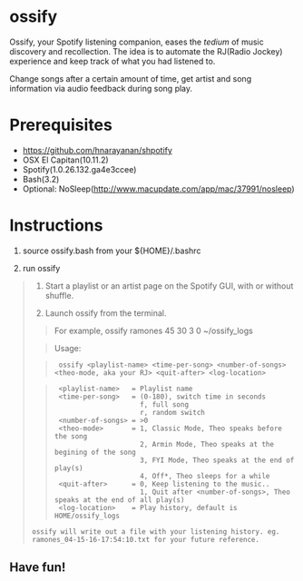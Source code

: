 # ossify

Ossify, your Spotify listening companion, eases the *tedium* of music discovery and recollection.
The idea is to automate the RJ(Radio Jockey) experience and keep track of what you had listened to.

Change songs after a certain amount of time, get artist and song information via audio feedback during song play.

# Prerequisites
- https://github.com/hnarayanan/shpotify
- OSX El Capitan(10.11.2)
- Spotify(1.0.26.132.ga4e3ccee)
- Bash(3.2)
- Optional: NoSleep(http://www.macupdate.com/app/mac/37991/nosleep)

# Instructions
1. source ossify.bash from your ${HOME}/.bashrc

2. run ossify

>  1. Start a playlist or an artist page on the Spotify GUI, with or without shuffle.
>
>  2. Launch ossify from the terminal.
>
> >  For example,
> >  ossify ramones 45 30 3 0 ~/ossify_logs
>
> >  Usage:
>
> >      ossify <playlist-name> <time-per-song> <number-of-songs> <theo-mode, aka your RJ> <quit-after> <log-location>
>
> >      <playlist-name>   = Playlist name
> >      <time-per-song>   = (0-180), switch time in seconds
> >                          f, full song
> >                          r, random switch
> >      <number-of-songs> = >0
> >      <theo-mode>       = 1, Classic Mode, Theo speaks before the song
> >                          2, Armin Mode, Theo speaks at the begining of the song
> >                          3, FYI Mode, Theo speaks at the end of play(s)
> >                          4, Off*, Theo sleeps for a while
> >      <quit-after>      = 0, Keep listening to the music..
> >                          1, Quit after <number-of-songs>, Theo speaks at the end of all play(s)
> >      <log-location>    = Play history, default is HOME/ossify_logs
>
>
>     ossify will write out a file with your listening history. eg. ramones_04-15-16-17:54:10.txt for your future reference.

## Have fun!
